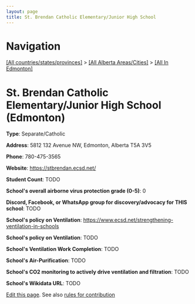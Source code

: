```yaml
---
layout: page
title: St. Brendan Catholic Elementary/Junior High School
---
```

# Navigation

[[All countries/states/provinces]](../../..) > [[All Alberta Areas/Cities]](../..) > [[All In Edmonton]](..)

# St. Brendan Catholic Elementary/Junior High School (Edmonton)

**Type**: Separate/Catholic

**Address**: 5812 132 Avenue NW, Edmonton, Alberta T5A 3V5

**Phone**: 780-475-3565

**Website**: <https://stbrendan.ecsd.net/>

**Student Count**: TODO

**School's overall airborne virus protection grade (0-5)**: 0

**Discord, Facebook, or WhatsApp group for discovery/advocacy for THIS school**: TODO

**School's policy on Ventilation**: <https://www.ecsd.net/strengthening-ventilation-in-schools>

**School's policy on Ventilation**: TODO

**School's Ventilation Work Completion**: TODO

**School's Air-Purification**: TODO

**School's CO2 monitoring to actively drive ventilation and filtration**: TODO

**School's Wikidata URL**: TODO


[Edit this page](https://github.com/ventilate-schools/AB/edit/main/./Edmonton/St._Brendan_Catholic_Elementary_Junior_High_School.md). See also [rules for contribution](../../../contribution-rules/)